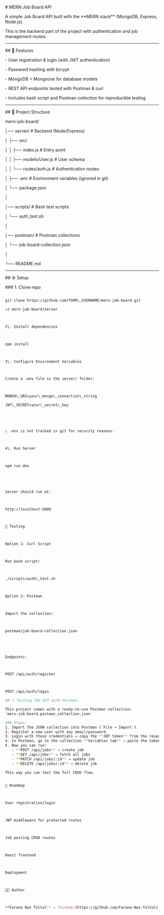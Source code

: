 \# MERN Job Board API



A simple Job Board API built with the \*\*MERN stack\*\* (MongoDB, Express, Node.js).  

This is the backend part of the project with authentication and job management routes.  



---



\## 🚀 Features

\- User registration \& login (with JWT authentication)

\- Password hashing with bcrypt

\- MongoDB + Mongoose for database models

\- REST API endpoints tested with Postman \& curl

\- Includes bash script and Postman collection for reproducible testing



---



\## 📂 Project Structure



mern-job-board/

│── server/ # Backend (Node/Express)

│ ├── src/

│ │ ├── index.js # Entry point

│ │ ├── models/User.js # User schema

│ │ └── routes/auth.js # Authentication routes

│ ├── .env # Environment variables (ignored in git)

│ └── package.json

│

│── scripts/ # Bash test scripts

│ └── auth\_test.sh

│

│── postman/ # Postman collections

│ └── job-board-collection.json

│

└── README.md





---



\## ⚙️ Setup



\### 1. Clone repo



```bash

git clone https://github.com/YOUR\_USERNAME/mern-job-board.git

cd mern-job-board/server



2\. Install dependencies



npm install



3\. Configure Environment Variables



Create a .env file in the server/ folder:



MONGO\_URI=your\_mongo\_connection\_string

JWT\_SECRET=your\_secret\_key





⚠️ .env is not tracked in git for security reasons.



4\. Run Server



npm run dev





Server should run at:



http://localhost:5000



🧪 Testing



Option 1: Curl Script



Run bash script:



./scripts/auth\_test.sh



Option 2: Postman



Import the collection:



postman/job-board-collection.json





Endpoints:



POST /api/auth/register



POST /api/auth/login

## 🔥 Testing the API with Postman

This project comes with a ready-to-use Postman collection:  
`mern-job-board.postman_collection.json`

### Steps:
1. Import the JSON collection into Postman (`File → Import`).  
2. Register a new user with any email/password.  
3. Login with those credentials → copy the **JWT token** from the response.  
4. In Postman, go to the collection **Variables tab** → paste the token in the `token` variable.  
5. Now you can run:
   - **POST /api/jobs** → create job  
   - **GET /api/jobs** → fetch all jobs  
   - **PATCH /api/jobs/:id** → update job  
   - **DELETE /api/jobs/:id** → delete job  

This way you can test the full CRUD flow.


📌 Roadmap



User registration/login



JWT middleware for protected routes



Job posting CRUD routes



React frontend



Deployment



👩‍💻 Author



**Farana Naz Tultul** — [GitHub](https://github.com/Farana-Naz-Tultul)

